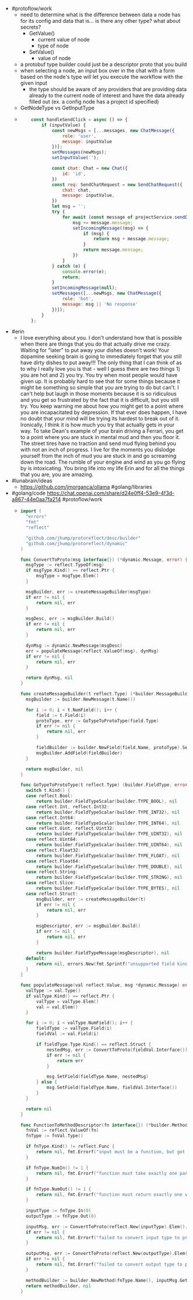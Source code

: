 - #protoflow/work
	- need to determine what is the difference between data a node has for its config and data that is... is there any other type? what about secrets?
		- GetValue()
			- current value of node
			- type of node
		- SetValue()
			- value of node
	- a protobuf type builder could just be a descriptor proto that you build
	- when selecting a node, an input box over in the chat with a form based on the node's type will let you execute the workflow with the given input
		- the type should be aware of any providers that are providing data already to the current node of interest and have the data already filled out (ex. a config node has a project id specified)
	- GetNodeType vs GetInputType
	- ```js
	      const handleSendClick = async () => {
	          if (inputValue) {
	              const newMsgs = [...messages, new ChatMessage({
	                  role: 'user',
	                  message: inputValue
	              })];
	              setMessages(newMsgs);
	              setInputValue('');
	  
	              const chat: Chat = new Chat({
	                  id: 'id',
	              })
	              const req: SendChatRequest = new SendChatRequest({
	                  chat: chat,
	                  message: inputValue,
	              })
	              let msg = '';
	              try {
	                  for await (const message of projectService.sendChat(req)) {
	                      msg += message.message;
	                      setIncomingMessage((msg) => {
	                          if (msg) {
	                              return msg + message.message;
	                          }
	                          return message.message;
	                      })
	                  }
	              } catch (e) {
	                  console.error(e);
	                  return;
	              }
	              setIncomingMessage(null);
	              setMessages([...newMsgs, new ChatMessage({
	                  role: 'bot',
	                  message: msg || 'No response'
	              })]);
	          }
	      };
	  ```
- #erin
	- I love everything about you. I don't understand how that is possible when there are things that you do that actually drive me crazy. Waiting for "later" to put away your dishes doesn't work! Your dopamine seeking brain is going to immediately forget that you still have dirty dishes to put away!!! The only thing that I can think of as to why I really love you is that - well I guess there are two things 1) you are hot and 2) you try. You try when most people would have given up. It is probably hard to see that for some things because it might be something so simple that you are trying to do but can't. I can't help but laugh in those moments because it is so ridiculous and you get so frustrated by the fact that it is difficult, but you still try. You keep warning me about how you might get to a point where you are incapacitated by depression. If that ever does happen, I have no doubt that your mind will be trying its hardest to break out of it. Ironically, I think it is how much you try that actually gets in your way. To take Dean's example of your brain driving a Ferrari, you get to a point where you are stuck in mental mud and then you floor it. The street tires have no traction and send mud flying behind you with not an inch of progress. I live for the moments you  dislodge yourself from the inch of mud you are stuck in and go screaming down the road. The rumble of your engine and wind as you go flying by is intoxicating. You bring life into my life Erin and for all the things that you are, you are amazing.
- #lunabrain/ideas
	- https://github.com/jmorganca/ollama #golang/libraries
- #golang/code https://chat.openai.com/share/d24e0ff4-53e9-4f3d-a867-44e0aa7fa214 #protoflow/work
	- ```go
	  import (
	  	"errors"
	  	"fmt"
	  	"reflect"
	  
	  	"github.com/jhump/protoreflect/desc/builder"
	  	"github.com/jhump/protoreflect/dynamic"
	  )
	  
	  func ConvertToProto(msg interface{}) (*dynamic.Message, error) {
	  	msgType := reflect.TypeOf(msg)
	  	if msgType.Kind() == reflect.Ptr {
	  		msgType = msgType.Elem()
	  	}
	  
	  	msgBuilder, err := createMessageBuilder(msgType)
	  	if err != nil {
	  		return nil, err
	  	}
	  
	  	msgDesc, err := msgBuilder.Build()
	  	if err != nil {
	  		return nil, err
	  	}
	  
	  	dynMsg := dynamic.NewMessage(msgDesc)
	  	err = populateMessage(reflect.ValueOf(msg), dynMsg)
	  	if err != nil {
	  		return nil, err
	  	}
	  
	  	return dynMsg, nil
	  }
	  
	  func createMessageBuilder(t reflect.Type) (*builder.MessageBuilder, error) {
	  	msgBuilder := builder.NewMessage(t.Name())
	  
	  	for i := 0; i < t.NumField(); i++ {
	  		field := t.Field(i)
	  		protoType, err := GoTypeToProtoType(field.Type)
	  		if err != nil {
	  			return nil, err
	  		}
	  
	  		fieldBuilder := builder.NewField(field.Name, protoType).SetNumber(int32(i + 1))
	  		msgBuilder.AddField(fieldBuilder)
	  	}
	  
	  	return msgBuilder, nil
	  }
	  
	  func GoTypeToProtoType(t reflect.Type) (builder.FieldType, error) {
	  	switch t.Kind() {
	  	case reflect.Bool:
	  		return builder.FieldTypeScalar(builder.TYPE_BOOL), nil
	  	case reflect.Int, reflect.Int32:
	  		return builder.FieldTypeScalar(builder.TYPE_INT32), nil
	  	case reflect.Int64:
	  		return builder.FieldTypeScalar(builder.TYPE_INT64), nil
	  	case reflect.Uint, reflect.Uint32:
	  		return builder.FieldTypeScalar(builder.TYPE_UINT32), nil
	  	case reflect.Uint64:
	  		return builder.FieldTypeScalar(builder.TYPE_UINT64), nil
	  	case reflect.Float32:
	  		return builder.FieldTypeScalar(builder.TYPE_FLOAT), nil
	  	case reflect.Float64:
	  		return builder.FieldTypeScalar(builder.TYPE_DOUBLE), nil
	  	case reflect.String:
	  		return builder.FieldTypeScalar(builder.TYPE_STRING), nil
	  	case reflect.Slice:
	  		return builder.FieldTypeScalar(builder.TYPE_BYTES), nil
	  	case reflect.Struct:
	  		msgBuilder, err := createMessageBuilder(t)
	  		if err != nil {
	  			return nil, err
	  		}
	  
	  		msgDescriptor, err := msgBuilder.Build()
	  		if err != nil {
	  			return nil, err
	  		}
	  
	  		return builder.FieldTypeMessage(msgDescriptor), nil
	  	default:
	  		return nil, errors.New(fmt.Sprintf("unsupported field kind: %v", t.Kind()))
	  	}
	  }
	  
	  func populateMessage(val reflect.Value, msg *dynamic.Message) error {
	  	valType := val.Type()
	  	if valType.Kind() == reflect.Ptr {
	  		valType = valType.Elem()
	  		val = val.Elem()
	  	}
	  
	  	for i := 0; i < valType.NumField(); i++ {
	  		fieldType := valType.Field(i)
	  		fieldVal := val.Field(i)
	  
	  		if fieldType.Type.Kind() == reflect.Struct {
	  			nestedMsg, err := ConvertToProto(fieldVal.Interface())
	  			if err != nil {
	  				return err
	  			}
	  
	  			msg.SetField(fieldType.Name, nestedMsg)
	  		} else {
	  			msg.SetField(fieldType.Name, fieldVal.Interface())
	  		}
	  	}
	  
	  	return nil
	  }
	  
	  func FunctionToMethodDescriptor(fn interface{}) (*builder.MethodBuilder, error) {
	  	fnVal := reflect.ValueOf(fn)
	  	fnType := fnVal.Type()
	  
	  	if fnType.Kind() != reflect.Func {
	  		return nil, fmt.Errorf("input must be a function, but got %v", fnType.Kind())
	  	}
	  
	  	if fnType.NumIn() != 1 {
	  		return nil, fmt.Errorf("function must take exactly one parameter, but got %d", fnType.NumIn())
	  	}
	  
	  	if fnType.NumOut() != 1 {
	  		return nil, fmt.Errorf("function must return exactly one value, but got %d", fnType.NumOut())
	  	}
	  
	  	inputType := fnType.In(0)
	  	outputType := fnType.Out(0)
	  
	  	inputMsg, err := ConvertToProto(reflect.New(inputType).Elem().Interface())
	  	if err != nil {
	  		return nil, fmt.Errorf("failed to convert input type to protobuf: %v", err)
	  	}
	  
	  	outputMsg, err := ConvertToProto(reflect.New(outputType).Elem().Interface())
	  	if err != nil {
	  		return nil, fmt.Errorf("failed to convert output type to protobuf: %v", err)
	  	}
	  
	  	methodBuilder := builder.NewMethod(fnType.Name(), inputMsg.GetMessageDescriptor(), outputMsg.GetMessageDescriptor())
	  	return methodBuilder, nil
	  }
	  ```